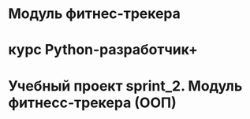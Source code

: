 # Модуль фитнес-трекера
# курс Python-разработчик+
# Учебный проект sprint_2. Модуль фитнесс-трекера (ООП)
